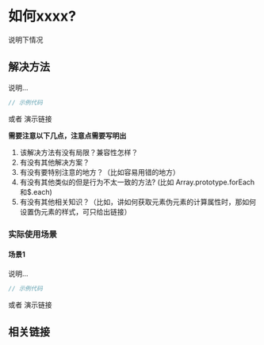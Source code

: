 # 如何xxxx?
说明下情况

## 解决方法
说明...

```js
// 示例代码
```

或者 演示链接

**需要注意以下几点，注意点需要写明出**

1. 该解决方法有没有局限？兼容性怎样？
2. 有没有其他解决方案？
3. 有没有要特别注意的地方？（比如容易用错的地方）
4. 有没有其他类似的但是行为不太一致的方法? (比如 Array.prototype.forEach 和$.each)
5. 有没有其他相关知识？（比如，讲如何获取元素伪元素的计算属性时，那如何设置伪元素的样式，可只给出链接）

### 实际使用场景
#### 场景1
说明...

```js
// 示例代码
```

或者 演示链接

## 相关链接
